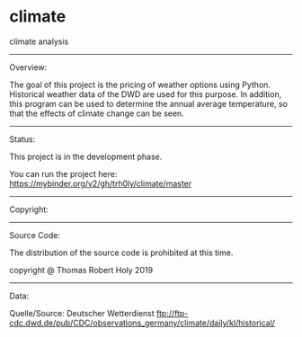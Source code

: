 # climate
climate analysis

-------------------------------------------------------------------------------------------------------------------------------------------------------
Overview:

The goal of this project is the pricing of weather options using Python. Historical weather data of the DWD are used for this purpose. In addition, this program can be used to determine the annual average temperature, so that the effects of climate change can be seen.

-------------------------------------------------------------------------------------------------------------------------------------------------------
Status:

This project is in the development phase.

You can run the project here: https://mybinder.org/v2/gh/trh0ly/climate/master

-------------------------------------------------------------------------------------------------------------------------------------------------------
Copyright:

-----------------------
Source Code:

The distribution of the source code is prohibited at this time.

copyright @ Thomas Robert Holy 2019

-----------------------
Data:

Quelle/Source: Deutscher Wetterdienst
ftp://ftp-cdc.dwd.de/pub/CDC/observations_germany/climate/daily/kl/historical/
